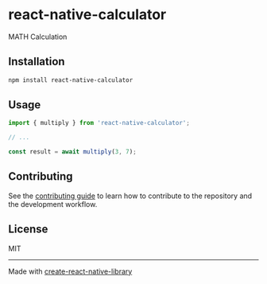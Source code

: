 # react-native-calculator

MATH Calculation

## Installation

```sh
npm install react-native-calculator
```

## Usage

```js
import { multiply } from 'react-native-calculator';

// ...

const result = await multiply(3, 7);
```

## Contributing

See the [contributing guide](CONTRIBUTING.md) to learn how to contribute to the repository and the development workflow.

## License

MIT

---

Made with [create-react-native-library](https://github.com/callstack/react-native-builder-bob)
